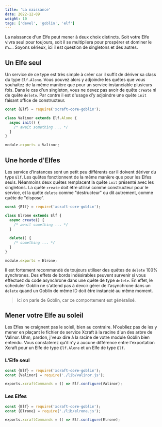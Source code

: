 ```yaml
---
title: 'La naissance'
date: 2022-12-09
weight: 10
tags: ['devel', 'goblin', 'elf']
---
```


La naissance d'un Elfe peut mener à deux choix distincts. Soit votre Elfe vivra seul pour toujours, soit il se multipliera pour prospérer et dominer le m.... Soyons sérieux, ici il est question de singletons et des autres.

## Un Elfe seul

Un service de ce type est très simple à créer car il suffit de dériver sa class du type `Elf.Alone`. Vous pouvez alors y adjoindre les quêtes que vous souhaitez de la même manière que pour un service instanciable plusieurs fois. Dans le cas d'un singleton, vous ne devez pas avoir de quête `create` ni de quête `delete`. Par contre il est d'usage d'y adjoindre une quête `init` faisant office de constructeur.

```js
const {Elf} = require('xcraft-core-goblin');

class Valinor extends Elf.Alone {
  async init() {
    /* await something ... */
  }
}

module.exports = Valinor;
```

## Une horde d'Elfes

Les service d'instances sont un petit peu différents car il doivent dériver du type `Elf`. Les quêtes fonctionnent de la même manière que pour les Elfes seuls. Néanmoins deux quêtes remplacent la quête `init` présenté avec les singletons. La quête `create` doit être utilisé comme constructeur pour le service, et la quête `delete` comme "destructeur" ou dit autrement, comme quête de "dispose".

```js
const {Elf} = require('xcraft-core-goblin');

class Elrone extends Elf {
  async create() {
    /* await something ... */
  }
  
  delete() {
    /* something ... */
  }
}

module.exports = Elrone;
```

Il est fortement recommandé de toujours utiliser des quêtes de `delete` 100% synchrones. Des effets de bords indésirables peuvent survenir si vous effectuez du code asynchrone dans une quête de type `delete`. En effet, le scheduler Goblin ne s'attend pas à devoir gérer de l'asynchrone dans un `delete` quand un Goblin de même ID doit être instancié au même moment.

> Ici on parle de Goblin, car ce comportement est généralisé.

## Mener votre Elfe au soleil

Les Efles ne craignent pas le soleil, bien au contraire. N'oubliez pas de les y mener en plaçant le fichier de service Xcraft à la racine d'un des arbre de Valinor. Uhm, pardon, j'veux dire à la racine de votre module Goblin bien entendu. Vous constaterez qu'il n'y a aucune différence entre l'exportation Xcraft pour un Elfe de type `Elf.Alone` et un Elfe de type `Elf`.

### L'Elfe seul

```js
const {Elf} = require('xcraft-core-goblin');
const {Valinor} = require('./lib/valinor.js');

exports.xcraftCommands = () => Elf.configure(Valinor);
```

### Les Elfes

```js
const {Elf} = require('xcraft-core-goblin');
const {Elrone} = require('./lib/elrone.js');

exports.xcraftCommands = () => Elf.configure(Elrone);
```

